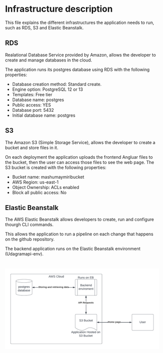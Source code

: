 # Infrastructure description
This file explains the different infrastructures the application needs to run, such as RDS, S3 and Elastic Beanstalk.

## RDS
Realational Database Service provided by Amazon, allows the developer to create and manage databases in the cloud. 

The application runs its postgres database using RDS with the following properties:

* Database creation method:	Standard create.
* Engine option:	PostgreSQL 12 or 13
* Templates:	Free tier
* Database name:	postgres
* Public access: YES
* Database port: 5432
* Initial database name: postgres

## S3
The Amazon S3 (Simple Storage Service), allows the developer to create a bucket and store files in it.

On each deployment the application uploads the frontend Angluar files to the bucket, then the user can access those files to see the web page. The S3 bucket is created with the following properties:

* Bucket name: mashumaymiribucket
* AWS Region: us-east-1
* Object Ownership: ACLs enabled
* Block all public access: No

## Elastic Beanstalk

The AWS Elastic Beanstalk allows developers to create, run and configure thourgh CLI commands.

This allows the application to run a pipeline on each change that happens on the github repository. 

The backend application runs on the Elastic Beanstalk environment (Udagramapi-env).

# 

![Alt text](An%20architecture%20diagram%20showing%20a%20high-level%20overview%20of%20the%20infrastructure.png)